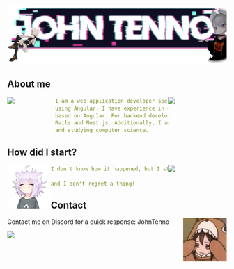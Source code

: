 ![Preview](./imgs/banner.png)

## **About me**

<a href=""><img align="left" width="110" src="https://cdn3.emoji.gg/emojis/8654_HirasawaYuiPeace.png"></a>
<a href="https://github.com/JohnTenno"><img align="right" width="135" src="https://i.pinimg.com/originals/04/29/89/04298998c4006e5847cf9ef157665b43.gif" /></a>

```yaml
I am a web application developer specializing in frontend development
using Angular. I have experience in developing projects with Electron
based on Angular. For backend development, I have utilized Ruby on
Rails and Nest.js. Additionally, I am currently working at Leading Tech
and studying computer science.
```

## **How did I start?**

<a href=""><img align="right" width="135" src="https://img.wattpad.com/82b48df564d60f8250b9b34aa40ef8d80f7e2636/68747470733a2f2f73332e616d617a6f6e6177732e636f6d2f776174747061642d6d656469612d736572766963652f53746f7279496d6167652f437a63446362314868366e5438413d3d2d3732303532363736352e313539363232346366643531373334323133393230323632393832332e676966"></a>
<a href="https://github.com/JohnTenno"><img align="left" width="100" src="./imgs/aa1530d8-84b7-4430-bd79-b46f795f8bd6.webp"></a>

```yaml
I don't know how it happened, but I started coding,

and I don't regret a thing!
```

## **Contact**

<a href="https://github.com/JohnTenno"><img align="right" width="100" src="./imgs/1159988e-75b6-446a-8486-92a8a336808c.webp" /></a>
Contact me on Discord for a quick response: JohnTenno

[![](https://img.shields.io/github/followers/JohnTenno?label=Followers&style=social)](https://github.com/JohnTenno)
